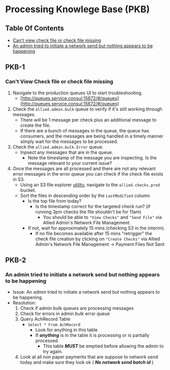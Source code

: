 # Processing Knowlege Base (PKB)

## Table Of Contents
- [Can't view check file or check file missing](#pkb-2)
- [An admin tried to initiate a network send but nothing appears to be happening](#pkb-2)

## PKB-1

### Can't View Check file or check file missing

1. Navigate to the production queues UI to start troubleshooting.
    - [http://queues.service.consul:15672/#/queues](http://queues.service.consul:15672/#/queues)
2. Check the `allied.admin.bulk` queue to verify if it's still working through messages.
    - There will be 1 message per check plus an additional message to create the file.
    - If there are a bunch of messages in the queue, the queue has consumers, and the messages are being handled in a timely manner simply wait for the messages to be processed.
3. Check the `allied.admin.bulk.Error` queue.
    - Inpsect any messages that are in the queue.
      - Note the timestamp of the message you are inspecting. Is the message relevant to your current issue?
4. Once the messages are all processed and there are not any relevant error messages in the error queue you can check if the check file exists in S3.
    - Using an S3 file explorer [utility](http://s3browser.com/), navigate to the `allied.checks.prod` bucket.
    - Sort the files in descending order by the `LastModified` column
      - Is the top file from today? 
        - Is the timestamp correct for the targeted check run? (if running 3pm checks the file shouldn't be for 11am)
          - You should be able to `"View Checks"` and `"Send File"` via Allied Admin's Network File Management.
      - If not, wait for approximately 15 mins (checking S3 in the interim).
        - If no file becomes available after 15 mins "retrigger" the check file creation by clicking on `"Create Checks"` via Allied Admin's Network File Management -> Payment Files Not Sent

## PKB-2

### An admin tried to initiate a network send but nothing appears to be happening

- Issue: An admin tried to initiate a network send but nothing appears to be happening.
- Resolution:
  1. Check if admin bulk queues are processing messages
  2. Check for errors in admin bulk error queue
  3. Query AchRecord Table 
     - `Select * From AchRecord`
       - Look for anything in this table
       - If ***anything*** is in the table it is processing or is partially processed. 
         - This table ***MUST*** be emptied before allowing the admin to try again.
   4. Look at all non paper payments that are suppose to network send today and make sure they look ok ( ***No network send batch id*** )
